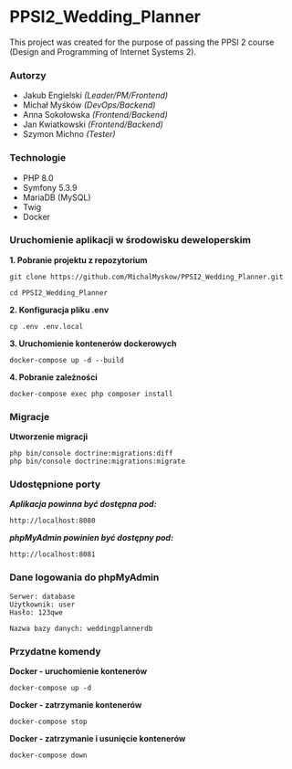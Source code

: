 # PPSI2_Wedding_Planner
This project was created for the purpose of passing the PPSI 2 course (Design and Programming of Internet Systems 2).

### Autorzy

* Jakub Engielski *(Leader/PM/Frontend)*
* Michał Myśków *(DevOps/Backend)*
* Anna Sokołowska *(Frontend/Backend)*
* Jan Kwiatkowski *(Frontend/Backend)*
* Szymon Michno *(Tester)*

### Technologie 

* PHP 8.0
* Symfony 5.3.9
* MariaDB (MySQL)
* Twig
* Docker

### Uruchomienie aplikacji w środowisku deweloperskim

**1. Pobranie projektu z repozytorium**
```
git clone https://github.com/MichalMyskow/PPSI2_Wedding_Planner.git
```

```
cd PPSI2_Wedding_Planner
```

**2. Konfiguracja pliku .env**
```
cp .env .env.local
```

**3. Uruchomienie kontenerów dockerowych**
```
docker-compose up -d --build
```

**4. Pobranie zależności**
```
docker-compose exec php composer install
```

### Migracje
**Utworzenie migracji**
```
php bin/console doctrine:migrations:diff
php bin/console doctrine:migrations:migrate
```

### Udostępnione porty

***Aplikacja powinna być dostępna pod:***
```
http://localhost:8080
```

***phpMyAdmin powinien być dostępny pod:***
```
http://localhost:8081
```

### Dane logowania do phpMyAdmin
```
Serwer: database
Użytkownik: user
Hasło: 123qwe

Nazwa bazy danych: weddingplannerdb
```

### Przydatne komendy
**Docker - uruchomienie kontenerów**
```
docker-compose up -d
```

**Docker - zatrzymanie kontenerów**
```
docker-compose stop
```

**Docker - zatrzymanie i usunięcie kontenerów**
```
docker-compose down
```
